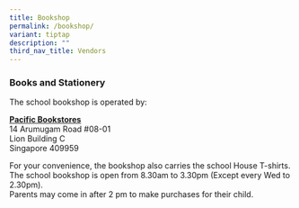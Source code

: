 ```yaml
---
title: Bookshop
permalink: /bookshop/
variant: tiptap
description: ""
third_nav_title: Vendors
---
```

<h3>Books and Stationery</h3>
<p></p>
<p>The school bookshop is operated by:</p>
<p><strong><a href="https://www.pacificbookstores.com/" rel="noopener nofollow" target="_blank">Pacific Bookstores</a></strong>
<br>14 Arumugam Road #08-01
<br>Lion Building C
<br>Singapore 409959</p>
<p>For your convenience, the bookshop also carries the school House T-shirts.
<br>The school bookshop is open from 8.30am to 3.30pm (Except every Wed to
2.30pm).
<br>Parents may come in after 2 pm to make purchases for their child.</p>